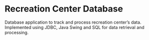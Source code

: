 # Recreation Center Database

Database application to track and process recreation center’s data. Implemented using JDBC, Java Swing and SQL for data retrieval and processing.


